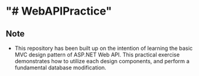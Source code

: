 "# WebAPIPractice" 
==============================================================

## Note
- This repository has been built up on the intention of
learning the basic MVC design pattern of ASP.NET Web API.
This practical exercise demonstrates how to utilize each design
components, and perform a fundamental database modification.
